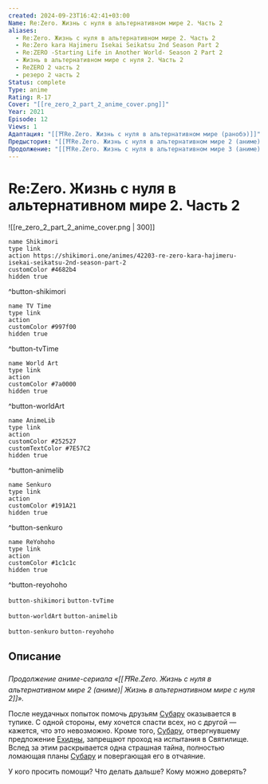 ```yaml
---
created: 2024-09-23T16:42:41+03:00
Name: Re:Zero. Жизнь с нуля в альтернативном мире 2. Часть 2
aliases:
  - Re:Zero. Жизнь с нуля в альтернативном мире 2. Часть 2
  - Re:Zero kara Hajimeru Isekai Seikatsu 2nd Season Part 2
  - Re:ZERO -Starting Life in Another World- Season 2 Part 2
  - Жизнь в альтернативном мире с нуля 2. Часть 2
  - ReZERO 2 часть 2
  - резеро 2 часть 2
Status: complete
Type: anime
Rating: R-17
Cover: "[[re_zero_2_part_2_anime_cover.png]]"
Year: 2021
Episode: 12
Views: 1
Адаптация: "[[⛩️Re.Zero. Жизнь с нуля в альтернативном мире (ранобэ)]]"
Предыстория: "[[⛩️Re.Zero. Жизнь с нуля в альтернативном мире 2 (аниме)]]"
Продолжение: "[[⛩️Re.Zero. Жизнь с нуля в альтернативном мире 3 (аниме)]]"
---
```


# Re:Zero. Жизнь с нуля в альтернативном мире 2. Часть 2

![[re_zero_2_part_2_anime_cover.png | 300]]

```button
name Shikimori
type link
action https://shikimori.one/animes/42203-re-zero-kara-hajimeru-isekai-seikatsu-2nd-season-part-2
customColor #4682b4
hidden true
```
^button-shikimori

```button
name TV Time
type link
action 
customColor #997f00
hidden true
```
^button-tvTime

```button
name World Art
type link
action 
customColor #7a0000
hidden true
```
^button-worldArt

```button
name AnimeLib
type link
action 
customColor #252527
customTextColor #7E57C2
hidden true
```
^button-animelib

```button
name Senkuro
type link
action 
customColor #191A21
hidden true
```
^button-senkuro

```button
name ReYohoho
type link
action 
customColor #1c1c1c
hidden true
```
^button-reyohoho



`button-shikimori` `button-tvTime`

`button-worldArt` `button-animelib`

`button-senkuro` `button-reyohoho`

## Описание

_Продолжение аниме-сериала «[[⛩️Re.Zero. Жизнь с нуля в альтернативном мире 2 (аниме)| Жизнь в альтернативном мире с нуля 2]]»._

После неудачных попыток помочь друзьям [Субару](https://shikimori.one/characters/118735-subaru-natsuki) оказывается в тупике. С одной стороны, ему хочется спасти всех, но с другой — кажется, что это невозможно. Кроме того, [Субару](https://shikimori.one/characters/118735-subaru-natsuki), отвергнувшему предложение [Ехидны](https://shikimori.one/characters/145877-echidna), запрещают проход на испытания в Святилище. Вслед за этим раскрывается одна страшная тайна, полностью ломающая планы [Субару](https://shikimori.one/characters/118735-subaru-natsuki) и повергающая его в отчаяние.

У кого просить помощи? Что делать дальше? Кому можно доверять?
